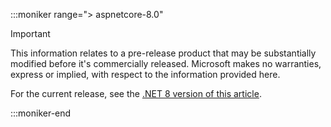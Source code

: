:::moniker range="> aspnetcore-8.0"

> [!IMPORTANT]
> This information relates to a pre-release product that may be substantially modified before it's commercially released. Microsoft makes no warranties, express or implied, with respect to the information provided here.
>
> For the current release, see the [.NET 8 version of this article](?view=aspnetcore-8.0&preserve-view=true).

:::moniker-end

<!--
Include this file at the top of articles that have a preview version available.
When the preview is released, update the moniker range in this file.
The include can remain in the article. Markdown to include this file:
[!INCLUDE[](~/includes/not-current-version.md)]
-->
